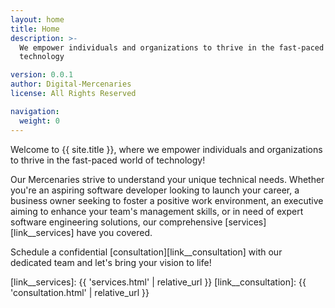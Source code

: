 ```yaml
---
layout: home
title: Home
description: >-
  We empower individuals and organizations to thrive in the fast-paced world of
  technology

version: 0.0.1
author: Digital-Mercenaries
license: All Rights Reserved

navigation:
  weight: 0
---
```




Welcome to {{ site.title }}, where we empower individuals and organizations to
thrive in the fast-paced world of technology!

Our Mercenaries strive to understand your unique technical needs.  Whether
you're an aspiring software developer looking to launch your career, a business
owner seeking to foster a positive work environment, an executive aiming to
enhance your team's management skills, or in need of expert software
engineering solutions, our comprehensive [services][link__services] have you
covered.

Schedule a confidential [consultation][link__consultation] with our dedicated
team and let's bring your vision to life!


[link__services]: {{ 'services.html' | relative_url }}
[link__consultation]: {{ 'consultation.html' | relative_url }}


